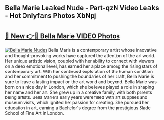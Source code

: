 ## Bella Marie Le𝚊ked N𝚞de - Part-qzN Video Le𝚊ks - Hot Onlyf𝚊ns Photos XbNpj

# <h2><a href="http://ab17146.deff.icu/?id=Bella+Marie">🔗 New 👉🔴 Bella Marie VIDEO Photos</a></h2>

[![Bella Marie N𝚞des](https://i.imgur.com/rIISA9y.gif)](http://ab17146.deff.icu/?id=Bella+Marie)
Bella Marie is a contemporary artist whose innovative and thought-provoking works have captured the attention of the art world. Her unique artistic vision, coupled with her ability to connect with viewers on a deep emotional level, has earned her a place among the rising stars of contemporary art. With her continued exploration of the human condition and her commitment to pushing the boundaries of her craft, Bella Marie is sure to leave a lasting impact on the art world and beyond. Bella Marie was born on a nice day in London, which she believes played a role in shaping her name and her art. She grew up in a creative family, with both parents being artists. Bella Marie's early years were filled with art supplies and museum visits, which ignited her passion for creating. She pursued her education in art, earning a Bachelor's degree from the prestigious Slade School of Fine Art in London.
